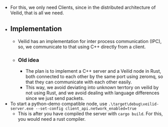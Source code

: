 - For this, we only need Clients, since in the distributed architecture of Veilid, that is all we need.
- ## Implementation
	- Veilid has an implementation for inter process communication (IPC), so, we communicate to that using C++ directly from a client.
	- ### Old idea
		- The plan is to implement a C++ server and a Veilid node in Rust, both connected to each other by the same port using zeromq, so that they can communicate with each other easily.
		- This way, we avoid deviating into unknown terrtory on veilid by not using Rust, and we avoid dealing with language differences since we just send packets.
- To start a python-demo compatible node, use `.\target\debug\veilid-server.exe --set-config client_api.network_enabled=true`
	- This is after you have compiled the server with `cargo build`. For this, you would need a rust compiler.